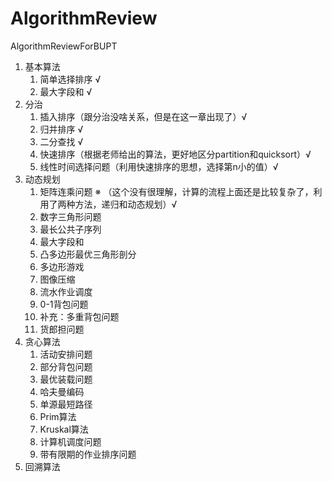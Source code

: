 # AlgorithmReview

 AlgorithmReviewForBUPT

1. 基本算法
   1. 简单选择排序 √
   2. 最大字段和 √
2. 分治
   1. 插入排序（跟分治没啥关系，但是在这一章出现了）√
   2. 归并排序 √
   3. 二分查找 √
   4. 快速排序（根据老师给出的算法，更好地区分partition和quicksort）√
   5. 线性时间选择问题（利用快速排序的思想，选择第n小的值）√
3. 动态规划
   1. 矩阵连乘问题 ※ （这个没有很理解，计算的流程上面还是比较复杂了，利用了两种方法，递归和动态规划）√
   2. 数字三角形问题
   3. 最长公共子序列
   4. 最大字段和
   5. 凸多边形最优三角形剖分
   6. 多边形游戏
   7. 图像压缩
   8. 流水作业调度
   9. 0-1背包问题
   10. 补充：多重背包问题
   11. 货郎担问题
4. 贪心算法
   1. 活动安排问题
   2. 部分背包问题
   3. 最优装载问题
   4. 哈夫曼编码
   5. 单源最短路径
   6. Prim算法
   7. Kruskal算法
   8. 计算机调度问题
   9. 带有限期的作业排序问题
5. 回溯算法

